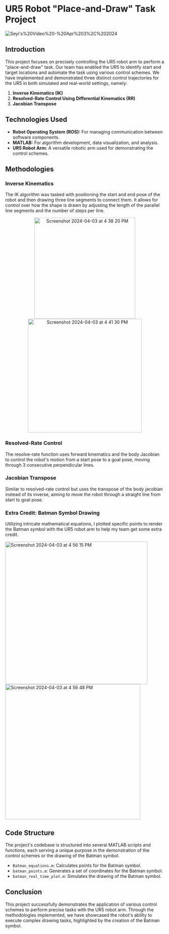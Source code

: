 
# UR5 Robot "Place-and-Draw" Task Project
 ![Seyi's%20Video%20-%20Apr%203%2C%202024](https://github.com/Seyi-roboticist/OluwaseyiR.github.io/assets/143431845/c90ffc7d-1856-41c0-b7ab-4463ea19785c)
## Introduction

This project focuses on precisely controlling the UR5 robot arm to perform a "place-and-draw" task. Our team has enabled the UR5 to identify start and target locations and automate the task using various control schemes. We have implemented and demonstrated three distinct control trajectories for the UR5 in both simulated and real-world settings, namely:

1. **Inverse Kinematics (IK)**
2. **Resolved-Rate Control Using Differential Kinematics (RR)**
3. **Jacobian Transpose**

## Technologies Used

- **Robot Operating System (ROS):** For managing communication between software components.
- **MATLAB:** For algorithm development, data visualization, and analysis.
- **UR5 Robot Arm:** A versatile robotic arm used for demonstrating the control schemes.

## Methodologies

### Inverse Kinematics

The IK algorithm was tasked with positioning the start and end pose of the robot and then drawing three line segments to connect them. It allows for control over how the shape is drawn by adjusting the length of the parallel line segments and the number of steps per line.
<p align="center">
  <img width="320" alt="Screenshot 2024-04-03 at 4 38 20 PM" src="https://github.com/Seyi-roboticist/OluwaseyiR.github.io/assets/143431845/95cb3193-2573-4cf3-bfb5-dd9a08080a45"> 
  <img width="360" alt="Screenshot 2024-04-03 at 4 41 30 PM" src="https://github.com/Seyi-roboticist/OluwaseyiR.github.io/assets/143431845/9834414b-dae7-42da-ab40-20542fb8f776">
</p>



### Resolved-Rate Control

The resolve-rate function uses forward kinematics and the body Jacobian to control the robot's motion from a start pose to a goal pose, moving through 3 consecutive perpendicular lines.

### Jacobian Transpose

Similar to resolved-rate control but uses the transpose of the body jacobian instead of its inverse, aiming to move the robot through a straight line from start to goal pose.

### Extra Credit: Batman Symbol Drawing

Utilizing intricate mathematical equations, I plotted specific points to render the Batman symbol with the UR5 robot arm to help my team get some extra credit.
<p>
  <img width="451" alt="Screenshot 2024-04-03 at 4 56 15 PM" src="https://github.com/Seyi-roboticist/OluwaseyiR.github.io/assets/143431845/2bd0c95d-0571-49d4-9c3f-81174033d52f" style="margin-right: 300px;">
  <img width="428" alt="Screenshot 2024-04-03 at 4 56 48 PM" src="https://github.com/Seyi-roboticist/OluwaseyiR.github.io/assets/143431845/27b36d31-3653-4056-a828-0f023ad41cec">
</p>


## Code Structure

The project's codebase is structured into several MATLAB scripts and functions, each serving a unique purpose in the demonstration of the control schemes or the drawing of the Batman symbol.

- `Batman_equations.m`: Calculates points for the Batman symbol.
- `batman_points.m`: Generates a set of coordinates for the Batman symbol.
- `batman_real_time_plot.m`: Simulates the drawing of the Batman symbol.

## Conclusion

This project successfully demonstrates the application of various control schemes to perform precise tasks with the UR5 robot arm. Through the methodologies implemented, we have showcased the robot's ability to execute complex drawing tasks, highlighted by the creation of the Batman symbol.

